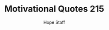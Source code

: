 ---
image: /assets/img/mq/mq_215_peale.png
title: Motivational Quotes 215
categories:
  - Motivational Quotes
author: Hope Staff
notes: Motivational Quotes 215
embed: >-
  EMBED_GOES_HERE
transcript: >-
  SOME LINES OF TEXT START HERE
---